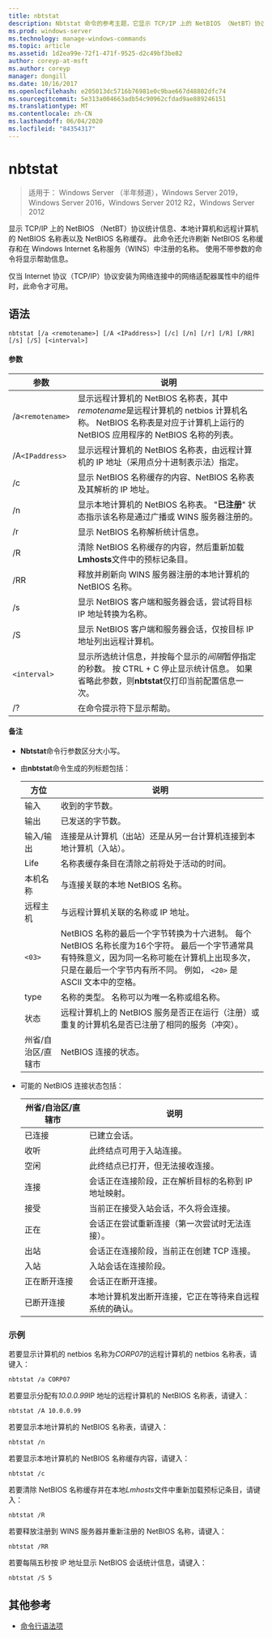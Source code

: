 ```yaml
---
title: nbtstat
description: Nbtstat 命令的参考主题，它显示 TCP/IP 上的 NetBIOS （NetBT）协议统计信息、本地计算机和远程计算机的 NetBIOS 名称表以及 NetBIOS 名称缓存。
ms.prod: windows-server
ms.technology: manage-windows-commands
ms.topic: article
ms.assetid: 1d2ea99e-72f1-471f-9525-d2c49bf3be82
author: coreyp-at-msft
ms.author: coreyp
manager: dongill
ms.date: 10/16/2017
ms.openlocfilehash: e205013dc5716b76981e0c9bae667d48802dfc74
ms.sourcegitcommit: 5e313a004663adb54c90962cfdad9ae889246151
ms.translationtype: MT
ms.contentlocale: zh-CN
ms.lasthandoff: 06/04/2020
ms.locfileid: "84354317"
---
```

# <a name="nbtstat"></a>nbtstat

> 适用于： Windows Server （半年频道），Windows Server 2019，Windows Server 2016，Windows Server 2012 R2，Windows Server 2012

显示 TCP/IP 上的 NetBIOS （NetBT）协议统计信息、本地计算机和远程计算机的 NetBIOS 名称表以及 NetBIOS 名称缓存。 此命令还允许刷新 NetBIOS 名称缓存和在 Windows Internet 名称服务（WINS）中注册的名称。 使用不带参数的命令将显示帮助信息。

仅当 Internet 协议（TCP/IP）协议安装为网络连接中的网络适配器属性中的组件时，此命令才可用。

## <a name="syntax"></a>语法

```
nbtstat [/a <remotename>] [/A <IPaddress>] [/c] [/n] [/r] [/R] [/RR] [/s] [/S] [<interval>]
```

#### <a name="parameters"></a>参数

| 参数 | 说明 |
| --------- | ----------- |
| /a`<remotename>` | 显示远程计算机的 NetBIOS 名称表，其中*remotename*是远程计算机的 netbios 计算机名称。 NetBIOS 名称表是对应于计算机上运行的 NetBIOS 应用程序的 NetBIOS 名称的列表。 |
| /A`<IPaddress>` | 显示远程计算机的 NetBIOS 名称表，由远程计算机的 IP 地址（采用点分十进制表示法）指定。 |
| /c | 显示 NetBIOS 名称缓存的内容、NetBIOS 名称表及其解析的 IP 地址。 |
| /n | 显示本地计算机的 NetBIOS 名称表。 "**已注册**" 状态指示该名称是通过广播或 WINS 服务器注册的。 |
| /r | 显示 NetBIOS 名称解析统计信息。 |
| /R | 清除 NetBIOS 名称缓存的内容，然后重新加载**Lmhosts**文件中的预标记条目。 |
| /RR | 释放并刷新向 WINS 服务器注册的本地计算机的 NetBIOS 名称。 |
| /s | 显示 NetBIOS 客户端和服务器会话，尝试将目标 IP 地址转换为名称。 |
| /S | 显示 NetBIOS 客户端和服务器会话，仅按目标 IP 地址列出远程计算机。 |
| `<interval>` | 显示所选统计信息，并按每个显示的*间隔*暂停指定的秒数。 按 CTRL + C 停止显示统计信息。 如果省略此参数，则**nbtstat**仅打印当前配置信息一次。 |
| /? | 在命令提示符下显示帮助。 |

#### <a name="remarks"></a>备注

- **Nbtstat**命令行参数区分大小写。

- 由**nbtstat**命令生成的列标题包括：

    | 方位 | 说明 |
    | ------- | ----------- |
    | 输入 | 收到的字节数。 |
    | 输出 | 已发送的字节数。 |
    | 输入/输出 | 连接是从计算机（出站）还是从另一台计算机连接到本地计算机（入站）。 |
    | Life | 名称表缓存条目在清除之前将处于活动的时间。 |
    | 本机名称 | 与连接关联的本地 NetBIOS 名称。 |
    | 远程主机 | 与远程计算机关联的名称或 IP 地址。 |
    | `<03>` | NetBIOS 名称的最后一个字节转换为十六进制。 每个 NetBIOS 名称长度为16个字符。 最后一个字节通常具有特殊意义，因为同一名称可能在计算机上出现多次，只是在最后一个字节内有所不同。 例如， `<20>` 是 ASCII 文本中的空格。 |
    | type | 名称的类型。 名称可以为唯一名称或组名称。 |
    | 状态 | 远程计算机上的 NetBIOS 服务是否正在运行（注册）或重复的计算机名是否已注册了相同的服务（冲突）。 |
    | 州省/自治区/直辖市 | NetBIOS 连接的状态。 |

- 可能的 NetBIOS 连接状态包括：

    | 州省/自治区/直辖市 | 说明 |
    | ------- | ----------- |
    | 已连接 | 已建立会话。 |
    | 收听 | 此终结点可用于入站连接。 |
    | 空闲 | 此终结点已打开，但无法接收连接。 |
    | 连接 | 会话正在连接阶段，正在解析目标的名称到 IP 地址映射。 |
    | 接受 | 当前正在接受入站会话，不久将会连接。 |
    | 正在 | 会话正在尝试重新连接（第一次尝试时无法连接）。 |
    | 出站 | 会话正在连接阶段，当前正在创建 TCP 连接。 |
    | 入站 | 入站会话在连接阶段。 |
    | 正在断开连接 | 会话正在断开连接。 |
    | 已断开连接 | 本地计算机发出断开连接，它正在等待来自远程系统的确认。 |

### <a name="examples"></a>示例

若要显示计算机的 netbios 名称为*CORP07*的远程计算机的 netbios 名称表，请键入：

```
nbtstat /a CORP07
```

若要显示分配有*10.0.0.99*IP 地址的远程计算机的 NetBIOS 名称表，请键入：

```
nbtstat /A 10.0.0.99
```

若要显示本地计算机的 NetBIOS 名称表，请键入：

```
nbtstat /n
```

若要显示本地计算机的 NetBIOS 名称缓存内容，请键入：

```
nbtstat /c
```

若要清除 NetBIOS 名称缓存并在本地*Lmhosts*文件中重新加载预标记条目，请键入：

```
nbtstat /R
```

若要释放注册到 WINS 服务器并重新注册的 NetBIOS 名称，请键入：

```
nbtstat /RR
```

若要每隔五秒按 IP 地址显示 NetBIOS 会话统计信息，请键入：

```
nbtstat /S 5
```

## <a name="additional-references"></a>其他参考

- [命令行语法项](command-line-syntax-key.md)
